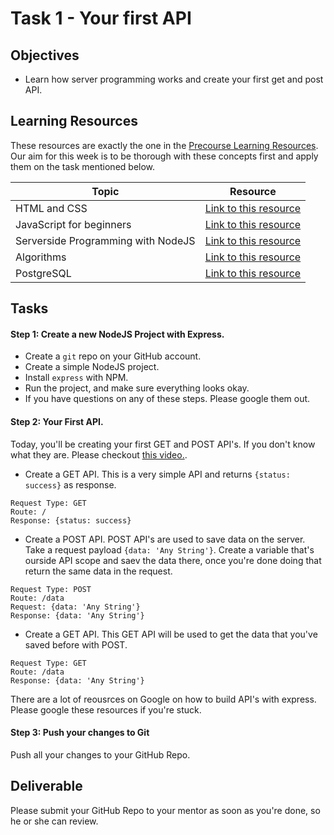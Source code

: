 # Task 1 - Your first API

## Objectives

- Learn how server programming works and create your first get and post API. 

## Learning Resources

These resources are exactly the one in the [Precourse Learning Resources](/tasks/precourse/README.md). Our aim for this week is to be thorough with these concepts first and apply them on the task mentioned below.

Topic | Resource
------------ | -------------
HTML and CSS | [Link to this resource](https://www.youtube.com/watch?v=yTHTo28hwTQ&list=PLgGbWId6zgaWZkPFI4Sc9QXDmmOWa1v5F)
JavaScript for beginners | [Link to this resource](https://www.youtube.com/watch?v=yQaAGmHNn9s&list=PL46F0A159EC02DF82)
Serverside Programming with NodeJS | [Link to this resource](https://www.youtube.com/watch?v=65a5QQ3ZR2g&list=PL55RiY5tL51oGJorjEgl6NVeDbx_fO5jR)
Algorithms | [Link to this resource](https://www.coursera.org/learn/algorithms-part1)
PostgreSQL | [Link to this resource](https://www.youtube.com/watch?v=CkjQSkWl0F0&list=PLFRIKEguV54bgwAcgFiOs5GMo3q2DhVDj)


## Tasks


#### Step 1: Create a new NodeJS Project with Express. 

- Create a `git` repo on your GitHub account. 
- Create a simple NodeJS project. 
- Install `express` with NPM.
- Run the project, and make sure everything looks okay. 
- If you have questions on any of these steps. Please google them out. 


#### Step 2: Your First API. 

Today, you'll be creating your first GET and POST API's. If you don't know what they are. Please checkout [this video.](https://www.youtube.com/watch?v=UObINRj2EGY). 

 - Create a GET API. This is a very simple API and returns `{status: success}` as response. 
 
 ```
 Request Type: GET
 Route: /
 Response: {status: success}
 ```

 - Create a POST API. POST API's are used to save data on the server. Take a request payload `{data: 'Any String'}`. Create a variable that's ourside API scope and saev the data there, once you're done doing that return the same data in the request.  
 
 ```
 Request Type: POST
 Route: /data
 Request: {data: 'Any String'}
 Response: {data: 'Any String'}
 ```


 - Create a GET API. This GET API will be used to get the data that you've saved before with POST. 
 
 ```
 Request Type: GET
 Route: /data
 Response: {data: 'Any String'}
 ```
 
 There are a lot of reousrces on Google on how to build API's with express. Please google these resources if you're stuck. 
 
 
 #### Step 3: Push your changes to Git
 
 Push all your changes to your GitHub Repo. 

## Deliverable

Please submit your GitHub Repo to your mentor as soon as you're done, so he or she can review. 




